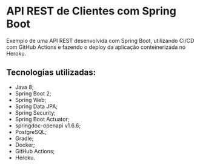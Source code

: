 # API REST de Clientes com Spring Boot

Exemplo de uma API REST desenvolvida com Spring Boot, 
utilizando CI/CD com GitHub Actions e fazendo o deploy 
da aplicação conteinerizada no Heroku.

## Tecnologias utilizadas:
 - Java 8;
 - Spring Boot 2;
 - Spring Web;
 - Spring Data JPA;
 - Spring Security;
 - Spring Boot Actuator;
 - springdoc-openapi v1.6.6;
 - PostgreSQL;
 - Gradle;
 - Docker;
 - GitHub Actions;
 - Heroku.